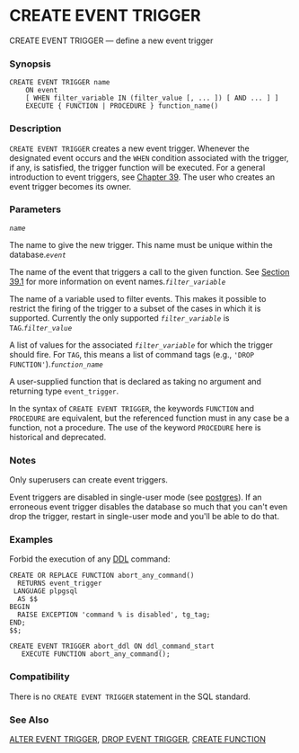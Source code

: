 # CREATE EVENT TRIGGER

CREATE EVENT TRIGGER — define a new event trigger

### Synopsis

```text
CREATE EVENT TRIGGER name
    ON event
    [ WHEN filter_variable IN (filter_value [, ... ]) [ AND ... ] ]
    EXECUTE { FUNCTION | PROCEDURE } function_name()
```

### Description

`CREATE EVENT TRIGGER` creates a new event trigger. Whenever the designated event occurs and the `WHEN` condition associated with the trigger, if any, is satisfied, the trigger function will be executed. For a general introduction to event triggers, see [Chapter 39](https://www.postgresql.org/docs/13/event-triggers.html). The user who creates an event trigger becomes its owner.

### Parameters

_`name`_

The name to give the new trigger. This name must be unique within the database._`event`_

The name of the event that triggers a call to the given function. See [Section 39.1](https://www.postgresql.org/docs/13/event-trigger-definition.html) for more information on event names._`filter_variable`_

The name of a variable used to filter events. This makes it possible to restrict the firing of the trigger to a subset of the cases in which it is supported. Currently the only supported _`filter_variable`_ is `TAG`._`filter_value`_

A list of values for the associated _`filter_variable`_ for which the trigger should fire. For `TAG`, this means a list of command tags \(e.g., `'DROP FUNCTION'`\)._`function_name`_

A user-supplied function that is declared as taking no argument and returning type `event_trigger`.

In the syntax of `CREATE EVENT TRIGGER`, the keywords `FUNCTION` and `PROCEDURE` are equivalent, but the referenced function must in any case be a function, not a procedure. The use of the keyword `PROCEDURE` here is historical and deprecated.

### Notes

Only superusers can create event triggers.

Event triggers are disabled in single-user mode \(see [postgres](https://www.postgresql.org/docs/13/app-postgres.html)\). If an erroneous event trigger disables the database so much that you can't even drop the trigger, restart in single-user mode and you'll be able to do that.

### Examples

Forbid the execution of any [DDL](https://www.postgresql.org/docs/13/ddl.html) command:

```text
CREATE OR REPLACE FUNCTION abort_any_command()
  RETURNS event_trigger
 LANGUAGE plpgsql
  AS $$
BEGIN
  RAISE EXCEPTION 'command % is disabled', tg_tag;
END;
$$;

CREATE EVENT TRIGGER abort_ddl ON ddl_command_start
   EXECUTE FUNCTION abort_any_command();
```

### Compatibility

There is no `CREATE EVENT TRIGGER` statement in the SQL standard.

### See Also

[ALTER EVENT TRIGGER](https://www.postgresql.org/docs/13/sql-altereventtrigger.html), [DROP EVENT TRIGGER](https://www.postgresql.org/docs/13/sql-dropeventtrigger.html), [CREATE FUNCTION](https://www.postgresql.org/docs/13/sql-createfunction.html)

